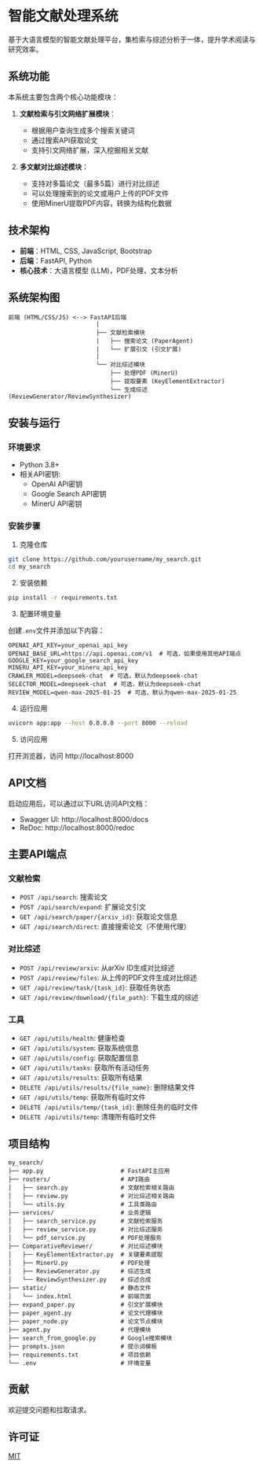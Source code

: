 # 智能文献处理系统

基于大语言模型的智能文献处理平台，集检索与综述分析于一体，提升学术阅读与研究效率。

## 系统功能

本系统主要包含两个核心功能模块：

1. **文献检索与引文网络扩展模块**：
   - 根据用户查询生成多个搜索关键词
   - 通过搜索API获取论文
   - 支持引文网络扩展，深入挖掘相关文献

2. **多文献对比综述模块**：
   - 支持对多篇论文（最多5篇）进行对比综述
   - 可以处理搜索到的论文或用户上传的PDF文件
   - 使用MinerU提取PDF内容，转换为结构化数据

## 技术架构

- **前端**：HTML, CSS, JavaScript, Bootstrap
- **后端**：FastAPI, Python
- **核心技术**：大语言模型 (LLM)，PDF处理，文本分析

## 系统架构图

```
前端 (HTML/CSS/JS) <--> FastAPI后端
                         |
                         ├── 文献检索模块
                         |   ├── 搜索论文 (PaperAgent)
                         |   └── 扩展引文 (引文扩展)
                         |
                         └── 对比综述模块
                             ├── 处理PDF (MinerU)
                             ├── 提取要素 (KeyElementExtractor)
                             └── 生成综述 (ReviewGenerator/ReviewSynthesizer)
```

## 安装与运行

### 环境要求

- Python 3.8+
- 相关API密钥:
  - OpenAI API密钥
  - Google Search API密钥
  - MinerU API密钥

### 安装步骤

1. 克隆仓库

```bash
git clone https://github.com/yourusername/my_search.git
cd my_search
```

2. 安装依赖

```bash
pip install -r requirements.txt
```

3. 配置环境变量

创建`.env`文件并添加以下内容：

```
OPENAI_API_KEY=your_openai_api_key
OPENAI_BASE_URL=https://api.openai.com/v1  # 可选，如果使用其他API端点
GOOGLE_KEY=your_google_search_api_key
MINERU_API_KEY=your_mineru_api_key
CRAWLER_MODEL=deepseek-chat  # 可选，默认为deepseek-chat
SELECTOR_MODEL=deepseek-chat  # 可选，默认为deepseek-chat
REVIEW_MODEL=qwen-max-2025-01-25  # 可选，默认为qwen-max-2025-01-25
```

4. 运行应用

```bash
uvicorn app:app --host 0.0.0.0 --port 8000 --reload
```

5. 访问应用

打开浏览器，访问 http://localhost:8000

## API文档

启动应用后，可以通过以下URL访问API文档：

- Swagger UI: http://localhost:8000/docs
- ReDoc: http://localhost:8000/redoc

## 主要API端点

### 文献检索

- `POST /api/search`: 搜索论文
- `POST /api/search/expand`: 扩展论文引文
- `GET /api/search/paper/{arxiv_id}`: 获取论文信息
- `GET /api/search/direct`: 直接搜索论文（不使用代理）

### 对比综述

- `POST /api/review/arxiv`: 从arXiv ID生成对比综述
- `POST /api/review/files`: 从上传的PDF文件生成对比综述
- `GET /api/review/task/{task_id}`: 获取任务状态
- `GET /api/review/download/{file_path}`: 下载生成的综述

### 工具

- `GET /api/utils/health`: 健康检查
- `GET /api/utils/system`: 获取系统信息
- `GET /api/utils/config`: 获取配置信息
- `GET /api/utils/tasks`: 获取所有活动任务
- `GET /api/utils/results`: 获取所有结果
- `DELETE /api/utils/results/{file_name}`: 删除结果文件
- `GET /api/utils/temp`: 获取所有临时文件
- `DELETE /api/utils/temp/{task_id}`: 删除任务的临时文件
- `DELETE /api/utils/temp`: 清理所有临时文件

## 项目结构

```
my_search/
├── app.py                      # FastAPI主应用
├── routers/                    # API路由
│   ├── search.py               # 文献检索相关路由
│   ├── review.py               # 对比综述相关路由
│   └── utils.py                # 工具类路由
├── services/                   # 业务逻辑
│   ├── search_service.py       # 文献检索服务
│   ├── review_service.py       # 对比综述服务
│   └── pdf_service.py          # PDF处理服务
├── ComparativeReviewer/        # 对比综述模块
│   ├── KeyElementExtractor.py  # 关键要素提取
│   ├── MinerU.py               # PDF处理
│   ├── ReviewGenerator.py      # 综述生成
│   └── ReviewSynthesizer.py    # 综述合成
├── static/                     # 静态文件
│   └── index.html              # 前端页面
├── expand_paper.py             # 引文扩展模块
├── paper_agent.py              # 论文代理模块
├── paper_node.py               # 论文节点模块
├── agent.py                    # 代理模块
├── search_from_google.py       # Google搜索模块
├── prompts.json                # 提示词模板
├── requirements.txt            # 项目依赖
└── .env                        # 环境变量
```

## 贡献

欢迎提交问题和拉取请求。

## 许可证

[MIT](LICENSE)
